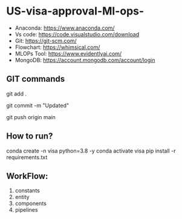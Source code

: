 # US-visa-approval-Ml-ops-

- Anaconda: https://www.anaconda.com/
- Vs code: https://code.visualstudio.com/download
- Git: https://git-scm.com/
- Flowchart: https://whimsical.com/
- MLOPs Tool: https://www.evidentlyai.com/
- MongoDB: https://account.mongodb.com/account/login


## GIT commands
git add .

git commit -m "Updated"

git push origin main

## How to run?
conda create -n visa python=3.8 -y
conda activate visa
pip install -r requirements.txt

## WorkFlow:

1.  constants
2.  entity 
3.  components
4. pipelines